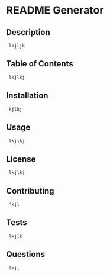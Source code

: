 # README Generator
## Description
     lkjljk
## Table of Contents
     lkjlkj
## Installation
     kjlkj
## Usage
     lkjlkj
## License
     lkjlkj
## Contributing
     'kjl
## Tests
     lkjlk
## Questions
     lkjl
